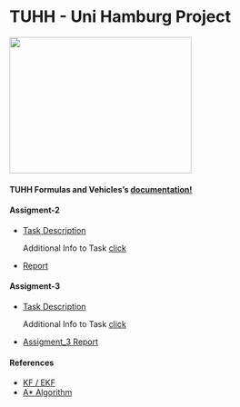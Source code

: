 # TUHH - Uni Hamburg Project 

<img src="documentation/BlurROV2.jpg" width="320" height="240" />

#### TUHH Formulas and Vehicles’s [documentation!](https://hippocampusrobotics.github.io/fav_docs/)

#### Assigment-2
- [Task Description](documents/FAV20_Assignment_2.pdf)

  Additional Info to Task [click](https://hippocampusrobotics.github.io/fav_docs/assignment2.html)

- [Report](documentation/report_2.pdf)

#### Assigment-3
- [Task Description](FAV20_Assignment_3.pdf)

  Additional Info to Task [click](https://hippocampusrobotics.github.io/fav_docs/assignment3.html)

- [Assigment_3 Report](documentation/report_2.pdf)


#### References
-	[KF / EKF ](https://dsp.stackexchange.com/questions/8860/kalman-filter-for-position-and-velocity-introducing-speed-estimates/8869)
-	[A* Algorithm](http://theory.stanford.edu/~amitp/GameProgramming/Heuristics.html)
